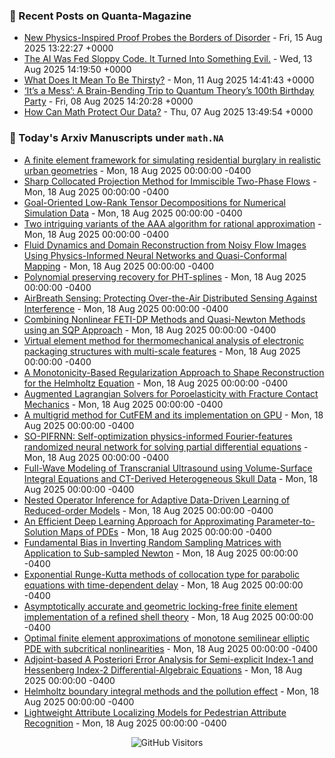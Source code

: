 ### 📝 Recent Posts on Quanta-Magazine
<!-- quanta starts -->
* <a href="https://www.quantamagazine.org/new-physics-inspired-proof-probes-the-borders-of-disorder-20250815/">New Physics-Inspired Proof Probes the Borders of Disorder</a> - Fri, 15 Aug 2025 13:22:27 +0000
* <a href="https://www.quantamagazine.org/the-ai-was-fed-sloppy-code-it-turned-into-something-evil-20250813/">The AI Was Fed Sloppy Code. It Turned Into Something Evil.</a> - Wed, 13 Aug 2025 14:19:50 +0000
* <a href="https://www.quantamagazine.org/what-does-it-mean-to-be-thirsty-20250811/">What Does It Mean To Be Thirsty?</a> - Mon, 11 Aug 2025 14:41:43 +0000
* <a href="https://www.quantamagazine.org/its-a-mess-a-brain-bending-trip-to-quantum-theorys-100th-birthday-party-20250808/">‘It’s a Mess’: A Brain-Bending Trip to Quantum Theory’s 100th Birthday Party</a> - Fri, 08 Aug 2025 14:20:28 +0000
* <a href="https://www.quantamagazine.org/how-can-math-protect-our-data-20250807/">How Can Math Protect Our Data?</a> - Thu, 07 Aug 2025 13:49:54 +0000
<!-- quanta ends -->


### 📝 Today's Arxiv Manuscripts under ``math.NA``
<!-- arxiv-math-na starts -->
* <a href="https://arxiv.org/abs/2508.11055">A finite element framework for simulating residential burglary in realistic urban geometries</a> - Mon, 18 Aug 2025 00:00:00 -0400
* <a href="https://arxiv.org/abs/2508.11107">Sharp Collocated Projection Method for Immiscible Two-Phase Flows</a> - Mon, 18 Aug 2025 00:00:00 -0400
* <a href="https://arxiv.org/abs/2508.11139">Goal-Oriented Low-Rank Tensor Decompositions for Numerical Simulation Data</a> - Mon, 18 Aug 2025 00:00:00 -0400
* <a href="https://arxiv.org/abs/2508.11169">Two intriguing variants of the AAA algorithm for rational approximation</a> - Mon, 18 Aug 2025 00:00:00 -0400
* <a href="https://arxiv.org/abs/2508.11216">Fluid Dynamics and Domain Reconstruction from Noisy Flow Images Using Physics-Informed Neural Networks and Quasi-Conformal Mapping</a> - Mon, 18 Aug 2025 00:00:00 -0400
* <a href="https://arxiv.org/abs/2508.11233">Polynomial preserving recovery for PHT-splines</a> - Mon, 18 Aug 2025 00:00:00 -0400
* <a href="https://arxiv.org/abs/2508.11267">AirBreath Sensing: Protecting Over-the-Air Distributed Sensing Against Interference</a> - Mon, 18 Aug 2025 00:00:00 -0400
* <a href="https://arxiv.org/abs/2508.11309">Combining Nonlinear FETI-DP Methods and Quasi-Newton Methods using an SQP Approach</a> - Mon, 18 Aug 2025 00:00:00 -0400
* <a href="https://arxiv.org/abs/2508.11410">Virtual element method for thermomechanical analysis of electronic packaging structures with multi-scale features</a> - Mon, 18 Aug 2025 00:00:00 -0400
* <a href="https://arxiv.org/abs/2508.11439">A Monotonicity-Based Regularization Approach to Shape Reconstruction for the Helmholtz Equation</a> - Mon, 18 Aug 2025 00:00:00 -0400
* <a href="https://arxiv.org/abs/2508.11508">Augmented Lagrangian Solvers for Poroelasticity with Fracture Contact Mechanics</a> - Mon, 18 Aug 2025 00:00:00 -0400
* <a href="https://arxiv.org/abs/2508.11608">A multigrid method for CutFEM and its implementation on GPU</a> - Mon, 18 Aug 2025 00:00:00 -0400
* <a href="https://arxiv.org/abs/2508.10921">SO-PIFRNN: Self-optimization physics-informed Fourier-features randomized neural network for solving partial differential equations</a> - Mon, 18 Aug 2025 00:00:00 -0400
* <a href="https://arxiv.org/abs/2508.11100">Full-Wave Modeling of Transcranial Ultrasound using Volume-Surface Integral Equations and CT-Derived Heterogeneous Skull Data</a> - Mon, 18 Aug 2025 00:00:00 -0400
* <a href="https://arxiv.org/abs/2508.11542">Nested Operator Inference for Adaptive Data-Driven Learning of Reduced-order Models</a> - Mon, 18 Aug 2025 00:00:00 -0400
* <a href="https://arxiv.org/abs/2404.06834">An Efficient Deep Learning Approach for Approximating Parameter-to-Solution Maps of PDEs</a> - Mon, 18 Aug 2025 00:00:00 -0400
* <a href="https://arxiv.org/abs/2502.13583">Fundamental Bias in Inverting Random Sampling Matrices with Application to Sub-sampled Newton</a> - Mon, 18 Aug 2025 00:00:00 -0400
* <a href="https://arxiv.org/abs/2503.04674">Exponential Runge-Kutta methods of collocation type for parabolic equations with time-dependent delay</a> - Mon, 18 Aug 2025 00:00:00 -0400
* <a href="https://arxiv.org/abs/2503.23369">Asymptotically accurate and geometric locking-free finite element implementation of a refined shell theory</a> - Mon, 18 Aug 2025 00:00:00 -0400
* <a href="https://arxiv.org/abs/2504.11292">Optimal finite element approximations of monotone semilinear elliptic PDE with subcritical nonlinearities</a> - Mon, 18 Aug 2025 00:00:00 -0400
* <a href="https://arxiv.org/abs/2507.03712">Adjoint-based A Posteriori Error Analysis for Semi-explicit Index-1 and Hessenberg Index-2 Differential-Algebraic Equations</a> - Mon, 18 Aug 2025 00:00:00 -0400
* <a href="https://arxiv.org/abs/2507.22797">Helmholtz boundary integral methods and the pollution effect</a> - Mon, 18 Aug 2025 00:00:00 -0400
* <a href="https://arxiv.org/abs/2306.09822">Lightweight Attribute Localizing Models for Pedestrian Attribute Recognition</a> - Mon, 18 Aug 2025 00:00:00 -0400
<!-- arxiv-math-na ends -->

<div align="center">
  
![GitHub Visitors](https://api.visitorbadge.io/api/visitors?path=https%3A%2F%2Fgithub.com%2Flowrank&label=profile%20views&labelColor=%231e1e2e&countColor=%23cba6f7)



</div>
